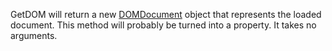 GetDOM will return a new [DOMDocument](DOMDocument.md) object that represents the loaded document. This method will probably be turned into a property. It takes no arguments.